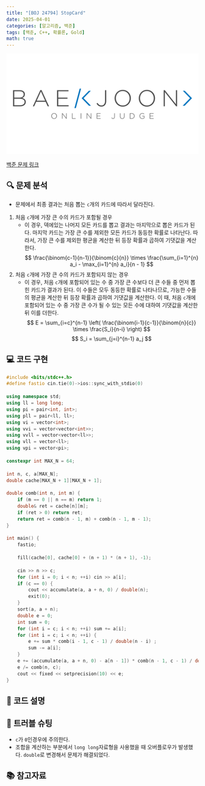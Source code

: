 ```yaml
---
title: "[BOJ 24794] StopCard"
date: 2025-04-01
categories: [알고리즘, 백준]
tags: [백준, C++, 확률론, Gold]
math: true
---
```


[![백준 로고](assets/img/posts/BOJ/boj-og.png)](https://www.acmicpc.net/problem/24794)

[백준 문제 링크](https://www.acmicpc.net/problem/24794)

## 🔍 문제 분석
- 문제에서 최종 결과는 처음 뽑는 `c`개의 카드에 따라서 달라진다.
1. 처음 `c`개에 가장 큰 수의 카드가 포함될 경우
    - 이 경우, 덱에있는 나머지 모든 카드를 뽑고 결과는 마지막으로 뽑은 카드가 된다. 마지막 카드는 가장 큰 수를 제외한 모든 카드가 동등한 확률로 나타난다. 따라서, 가장 큰 수를 제외한 평균을 계산한 뒤 등장 확률과 곱하여 기댓값을 계산한다.
    $$
    \frac{\binom{c-1}{n-1}}{\binom{c}{n}} \times \frac{\sum_{i=1}^{n} a_i - \max_{i=1}^{n} a_i}{n - 1}
    $$
2. 처음 `c`개에 가장 큰 수의 카드가 포함되지 않는 경우
    - 이 경우, 처음 `c`개에 포함되어 있는 수 중 가장 큰 수보다 더 큰 수들 중 먼저 뽑힌 카드가 결과가 된다. 이 수들은 모두 동등한 확률로 나타나므로, 가능한 수들의 평균을 계산한 뒤 등장 확률과 곱하여 기댓값을 계산한다. 이 때, 처음 `c`개에 포함되어 있는 수 중 가장 큰 수가 될 수 있는 모든 수에 대하여 기댓값을 계산한 뒤 이를 더한다.
    $$
    E = \sum_{i=c}^{n-1} \left( \frac{\binom{i-1}{c-1}}{\binom{n}{c}} \times \frac{S_i}{n-i} \right)
    $$
    $$
    S_i = \sum_{j=i}^{n-1} a_j
    $$

## 💻 코드 구현

```c++
#include <bits/stdc++.h>
#define fastio cin.tie(0)->ios::sync_with_stdio(0)

using namespace std;
using ll = long long;
using pi = pair<int, int>;
using pll = pair<ll, ll>;
using vi = vector<int>;
using vvi = vector<vector<int>>;
using vvll = vector<vector<ll>>;
using vll = vector<ll>;
using vpi = vector<pi>;

constexpr int MAX_N = 64;

int n, c, a[MAX_N];
double cache[MAX_N + 1][MAX_N + 1];

double comb(int n, int m) {
    if (m == 0 || n == m) return 1;
    double& ret = cache[n][m];
    if (ret > 0) return ret;
    return ret = comb(n - 1, m) + comb(n - 1, m - 1);
}

int main() {
    fastio;

    fill(cache[0], cache[0] + (n + 1) * (n + 1), -1);

    cin >> n >> c;
    for (int i = 0; i < n; ++i) cin >> a[i];
    if (c == 0) {
        cout << accumulate(a, a + n, 0) / double(n);
        exit(0);
    }
    sort(a, a + n);
    double e = 0;
    int sum = 0;
    for (int i = c; i < n; ++i) sum += a[i];
    for (int i = c; i < n; ++i) {
        e += sum * comb(i - 1, c - 1) / double(n - i) ;
        sum -= a[i];
    }
    e += (accumulate(a, a + n, 0) - a[n - 1]) * comb(n - 1, c - 1) / double(n - 1);
    e /= comb(n, c);
    cout << fixed << setprecision(10) << e;
}
```

## 📝 코드 설명

## 🔧 트러블 슈팅
- `c`가 `0`인경우에 주의한다.
- 조합을 계산하는 부분에서 `long long`자료형을 사용했을 때 오버플로우가 발생했다. `double`로 변경해서 문제가 해결되었다.

## 📚 참고자료